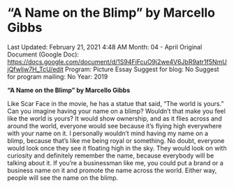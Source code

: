 # “A Name on the Blimp” by Marcello Gibbs

Last Updated: February 21, 2021 4:48 AM
Month: 04 - April
Original Document (Google Doc): https://docs.google.com/document/d/1S94FiFcuO9j2we4V6JbR9atr1f5NmUjQfwljw7H_TcU/edit
Program: Picture Essay
Suggest for blog: No
Suggest for program mailing: No
Year: 2019

**“A Name on the Blimp” by Marcello Gibbs**

Like Scar Face in the movie, he has a statue that said, “The world is yours.” Can you imagine having your name on a blimp? Wouldn’t that make you feel like the world is yours? It would show ownership, and as it flies across and around the world, everyone would see because it’s flying high everywhere with your name on it. I personally wouldn’t mind having my name on a blimp, because that’s like me being royal or something. No doubt, everyone would look once they see it floating high in the sky. They would look on with curiosity and definitely remember the name, because everybody will be talking about it. If you’re a businessman like me, you could put a brand or a business name on it and promote the name across the world. Either way, people will see the name on the blimp.